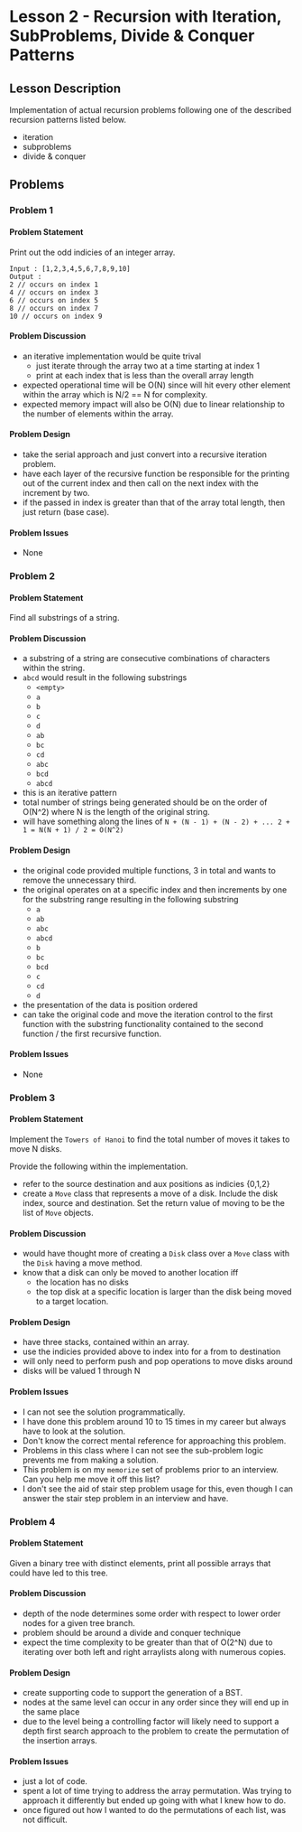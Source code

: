 # Lesson 2 - Recursion with Iteration, SubProblems, Divide & Conquer Patterns
## Lesson Description
Implementation of actual recursion problems following one of the described recursion patterns listed below.
- iteration
- subproblems
- divide & conquer

## Problems
### Problem 1
#### Problem Statement
>
Print out the odd indicies of an integer array.
>
```
Input : [1,2,3,4,5,6,7,8,9,10]
Output : 
2 // occurs on index 1
4 // occurs on index 3
6 // occurs on index 5
8 // occurs on index 7
10 // occurs on index 9
```

#### Problem Discussion
- an iterative implementation would be quite trival
  - just iterate through the array two at a time starting at index 1
  - print at each index that is less than the overall array length
- expected operational time will be O(N) since will hit every other element within the array which is N/2 == N for complexity.
- expected memory impact will also be O(N) due to linear relationship to the number of elements within the array.

#### Problem Design
- take the serial approach and just convert into a recursive iteration problem.
- have each layer of the recursive function be responsible for the printing out of the current index and then call on the next index with the increment by two.
- if the passed in index is greater than that of the array total length, then just return (base case).

#### Problem Issues
- None

### Problem 2
#### Problem Statement
>
Find all substrings of a string.

#### Problem Discussion
- a substring of a string are consecutive combinations of characters within the string.
- `abcd` would result in the following substrings
  - `<empty>`
  - `a`
  - `b`
  - `c`
  - `d`
  - `ab`
  - `bc`
  - `cd`
  - `abc`
  - `bcd`
  - `abcd`
- this is an iterative pattern
- total number of strings being generated should be on the order of O(N^2) where N is the length of the original string.
- will have something along the lines of `N + (N - 1) + (N - 2) + ... 2 + 1 = N(N + 1) / 2 = O(N^2)`

#### Problem Design
- the original code provided multiple functions, 3 in total and wants to remove the unnecessary third.
- the original operates on at a specific index and then increments by one for the substring range resulting in the following substring
  - `a`
  - `ab`
  - `abc`
  - `abcd`
  - `b`
  - `bc`
  - `bcd`
  - `c`
  - `cd`
  - `d`
- the presentation of the data is position ordered
- can take the original code and move the iteration control to the first function with the substring functionality contained to the second function / the first recursive function.

#### Problem Issues
- None

### Problem 3
#### Problem Statement
>
Implement the `Towers of Hanoi` to find the total number of moves it takes to move N disks.
>
Provide the following within the implementation.
- refer to the source destination and aux positions as indicies {0,1,2}
- create a `Move` class that represents a move of a disk.  Include the disk index, source and destination.  Set the return value of moving to be the list of `Move` objects.

#### Problem Discussion
- would have thought more of creating a `Disk` class over a `Move` class with the `Disk` having a move method.
- know that a disk can only be moved to another location iff
  - the location has no disks
  - the top disk at a specific location is larger than the disk being moved to a target location.

#### Problem Design
- have three stacks, contained within an array.  
- use the indicies provided above to index into for a from to destination
- will only need to perform push and pop operations to move disks around
- disks will be valued 1 through N

#### Problem Issues
- I can not see the solution programmatically.
- I have done this problem around 10 to 15 times in my career but always have to look at the solution.
- Don't know the correct mental reference for approaching this problem.
- Problems in this class where I can not see the sub-problem logic prevents me from making a solution.
- This problem is on my `memorize` set of problems prior to an interview.  Can you help me move it off this list?
- I don't see the aid of stair step problem usage for this, even though I can answer the stair step problem in an interview and have.

### Problem 4
#### Problem Statement
>
Given a binary tree with distinct elements, print all possible arrays that could have led to this tree.

#### Problem Discussion
- depth of the node determines some order with respect to lower order nodes for a given tree branch.
- problem should be around a divide and conquer technique
- expect the time complexity to be greater than that of O(2^N) due to iterating over both left and right arraylists along with numerous copies.

#### Problem Design
- create supporting code to support the generation of a BST.
- nodes at the same level can occur in any order since they will end up in the same place
- due to the level being a controlling factor will likely need to support a depth first search approach to the problem to create the permutation of the insertion arrays. 

#### Problem Issues
- just a lot of code.
- spent a lot of time trying to address the array permutation.  Was trying to approach it differently but ended up going with what I knew how to do.
- once figured out how I wanted to do the permutations of each list, was not difficult.